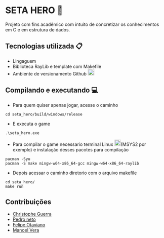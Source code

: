 # SETA HERO 🎸
Projeto com fins acadêmico com intuito de concretizar os conhecimentos em C e em estrutura de dados.

## Tecnologias utilizada 📋
* Lingaguem  
* Biblioteca RayLib e template com Makefile
* Ambiente de versionamento Github <img width="20" src="https://raw.githubusercontent.com/marwin1991/profile-technology-icons/refs/heads/main/icons/github.png">

## Compilando e executando 💻
* Para quem quiser apenas jogar, acesse o caminho
```
cd seta_hero/build/windows/release
```
* E executa o game
```
.\seta_hero.exe
```
* Para compilar o game necessario terminal Linux <img width="20" src="https://raw.githubusercontent.com/marwin1991/profile-technology-icons/refs/heads/main/icons/linux.png">(MSYS2 por exemplo) e instalação desses pacotes para compilação
```
pacman -Syu
pacman -S make mingw-w64-x86_64-gcc mingw-w64-x86_64-raylib
```
* Depois acessar o caminho diretorio com o arquivo makefile
```
cd seta_hero/
make run 
```

## Contribuições
* [Christophe Guerra](https://github.com/ChrisG021)
* [Pedro neto](https://github.com/nTalvess)
* [Felipe Otaviano](https://github.com/FelipeOtaviano78)
* [Manoel Vera](https://github.com/Mabelico)
